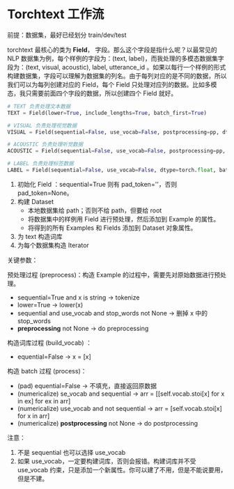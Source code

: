 # Torchtext 工作流

前提：数据集，最好已经划分 train/dev/test

torchtext 最核心的类为 **Field**， 字段。那么这个字段是指什么呢？以最常见的 NLP 数据集为例，每个样例的字段为：(text, label)，而我处理的多模态数据集字段为：(text, visual, acoustic), label, utterance_id 。如果以每行一个样例的形式构建数据集，字段可以理解为数据集的列名。由于每列对应的是不同的数据，所以我们可以为每列创建对应的 Field，每个 Field 只处理对应列的数据。比如多模态，我只需要前面四个字段的数据，所以创建四个 Field 就好。

```python
# TEXT 负责处理文本数据
TEXT = Field(lower=True, include_lengths=True, batch_first=True)

# VISUAL 负责处理视觉数据
VISUAL = Field(sequential=False, use_vocab=False, postprocessing=pp, dtype=torch.float, batch_first=True)

# ACOUSTIC 负责处理听觉数据
ACOUSTIC = Field(sequential=False, use_vocab=False, postprocessing=pp, dtype=torch.float, batch_first=True)

# LABEL 负责处理标签数据
LABEL = Field(sequential=False, use_vocab=False, dtype=torch.float, batch_first=True)
```

1. 初始化 Field ：sequential=True 则有 pad_token='<pad>'，否则 pad_token=None。
2. 构建 Dataset
   - 本地数据集给 path；否则不给 path，但要给 root
   - 将数据集中的样例用 Field 进行预处理，然后添加到 Example 的属性。
   - 将得到的所有 Examples 和 Fields 添加到 Dataset 对象属性。
3. 为 text 构造词库
4. 为每个数据集构造 Iterator 

关键参数：

预处理过程 (preprocess)：构造 Example 的过程中，需要先对原始数据进行预处理。

- sequential=True and x is string $\rightarrow$ tokenize
- lower=True $\rightarrow$ lower(x)
- sequential and use_vocab and stop_words not None $\rightarrow$ 删掉 x 中的 stop_words
- **preprocessing** not None $\rightarrow$ do preprocessing

构造词库过程 (build_vocab) ：

- equential=False $\rightarrow$ x = [x]

构造 batch 过程 (process)：

- (pad) equential=False $\rightarrow$ 不填充，直接返回原数据
- (numericalize) se_vocab and sequential $\rightarrow$ arr = [[self.vocab.stoi[x] for x in ex] for ex in arr]
- (numericalize) use_vocab and not sequential $\rightarrow$ arr = [self.vocab.stoi[x] for x in arr]
- (numericalize) **postprocessing** not None $\rightarrow$ do postprocessing

注意：

1. 不是 sequential 也可以选择 use_vocab
2. 如果 use_vocab，一定要构建词库，否则会报错。构建词库并不受 use_vocab 约束，只是添加一个新属性。你可以建了不用，但是不能说要用，但是不建。